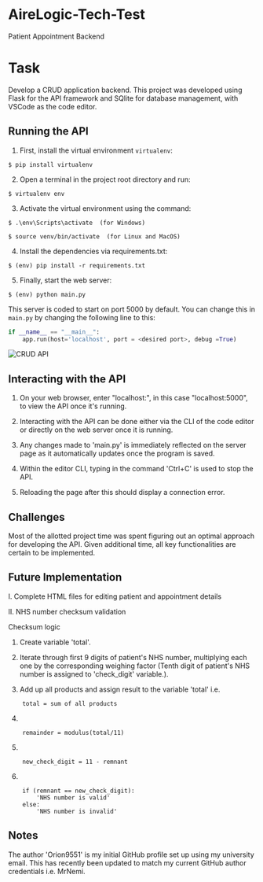 # AireLogic-Tech-Test
Patient Appointment Backend

# Task
Develop a CRUD application backend.
This project was developed using Flask for the API framework and SQlite for database management, with VSCode as the code editor.

## Running the API
1. First, install the virtual environment `virtualenv`:
```
$ pip install virtualenv
```

2. Open a terminal in the project root directory and run:
```
$ virtualenv env
```

3. Activate the virtual environment using the command:
```
$ .\env\Scripts\activate  (for Windows)
```
```
$ source venv/bin/activate  (for Linux and MacOS)
```

4. Install the dependencies via requirements.txt:
```
$ (env) pip install -r requirements.txt
```

5. Finally, start the web server:
```
$ (env) python main.py
```

This server is coded to start on port 5000 by default. You can change this in `main.py` by changing the following line to this:

```python
if __name__ == "__main__":
    app.run(host='localhost', port = <desired port>, debug =True)
```
![CRUD API](https://user-images.githubusercontent.com/39632424/227818319-e8328589-72c8-4768-9fd2-d296cb5f24f2.JPG)

## Interacting with the API

1. On your web browser, enter "localhost:<desired port>", in this case "localhost:5000", to view the API once it's running.

2. Interacting with the API can be done either via the CLI of the code editor or directly on the web server once it is running.

3. Any changes made to 'main.py' is immediately reflected on the server page as it automatically updates once the program is saved.

4. Within the editor CLI, typing in the command 'Ctrl+C' is used to stop the API.

5. Reloading the page after this should display a connection error.


## Challenges

Most of the allotted project time was spent figuring out an optimal approach for developing the API. Given additional time, all key functionalities are certain to be implemented.


## Future Implementation
I. Complete HTML files for editing patient and appointment details

II. NHS number checksum validation

Checksum logic
1. Create variable 'total'.

2. Iterate through first 9 digits of patient's NHS number, multiplying each one by the corresponding weighing factor (Tenth digit of patient's NHS number is assigned to 'check_digit' variable.).

3. Add up all products and assign result to the variable 'total' i.e.
```
    total = sum of all products
```

4. 
```
    remainder = modulus(total/11)
```

5. 
```
    new_check_digit = 11 - remnant
```

6. 
```
    if (remnant == new_check_digit):
        'NHS number is valid'
    else:
        'NHS number is invalid'
```

## Notes

The author 'Orion9551' is my initial GitHub profile set up using my university email. This has recently been updated to match my current GitHub author credentials i.e. MrNemi.
